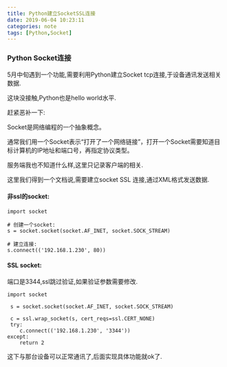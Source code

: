 ```yaml
---
title: Python建立SocketSSL连接
date: 2019-06-04 10:23:11
categories: note
tags: [Python,Socket]
---
```


### Python Socket连接

5月中旬遇到一个功能,需要利用Python建立Socket tcp连接,于设备通讯发送相关数据.

这块没接触,Python也是hello world水平.

赶紧恶补一下:

Socket是网络编程的一个抽象概念。

通常我们用一个Socket表示“打开了一个网络链接”，打开一个Socket需要知道目标计算机的IP地址和端口号，再指定协议类型。

服务端我也不知道什么样,这里只记录客户端的相关. 

这里我们得到一个文档说,需要建立socket SSL 连接,通过XML格式发送数据.

#### 非ssl的socket:

```
import socket

# 创建一个socket:
s = socket.socket(socket.AF_INET, socket.SOCK_STREAM)

# 建立连接:
s.connect(('192.168.1.230', 80))
```

#### SSL socket:
端口是3344,ssl跳过验证,如果验证参数需要修改.
```
import socket

 s = socket.socket(socket.AF_INET, socket.SOCK_STREAM)
        
 c = ssl.wrap_socket(s, cert_reqs=ssl.CERT_NONE)
 try:
    c.connect(('192.168.1.230', '3344'))
except:
    return 2
```

这下与那台设备可以正常通讯了,后面实现具体功能就ok了.